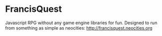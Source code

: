 # FrancisQuest
Javascript RPG without any game engine libraries for fun.
Designed to run from something as simple as neocities: http://francisquest.neocities.org